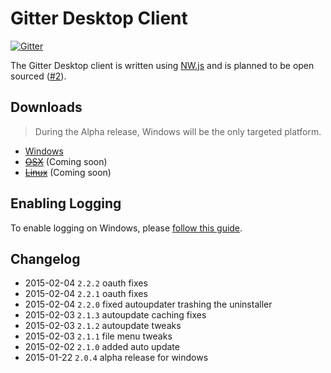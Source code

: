Gitter Desktop Client
===============================

[![Gitter](https://badges.gitter.im/Join%20Chat.svg)](https://gitter.im/gitterHQ/desktop?utm_source=badge&utm_medium=badge&utm_campaign=pr-badge&utm_content=badge)

The Gitter Desktop client is written using [NW.js](http://nwjs.io/) and is planned to be open sourced ([#2](https://github.com/gitterHQ/desktop/issues/2)). 

Downloads
---------
> During the Alpha release, Windows will be the only targeted platform.

* [Windows](https://update.gitter.im/win/latest)
* [~~OSX~~]() (Coming soon)
* [~~Linux~~]() (Coming soon)

Enabling Logging
----------------
To enable logging on Windows, please [follow this guide](https://gist.github.com/trevorah/bfeb4ad69e4633dc76c5).

Changelog
---------
* 2015-02-04 `2.2.2` oauth fixes
* 2015-02-04 `2.2.1` oauth fixes
* 2015-02-04 `2.2.0` fixed autoupdater trashing the uninstaller
* 2015-02-03 `2.1.3` autoupdate caching fixes
* 2015-02-03 `2.1.2` autoupdate tweaks
* 2015-02-03 `2.1.1` file menu tweaks
* 2015-02-02 `2.1.0` added auto update
* 2015-01-22 `2.0.4` alpha release for windows

